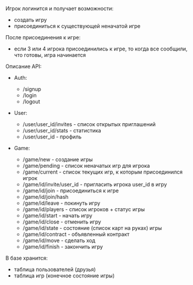 Игрок логинится и получает возможности:
* создать игру
* присоединиться к существующей неначатой игре

После присоединения к игре:
* если 3 или 4 игрока присоединились к игре, то когда все сообщили, что готовы, игра начинается

Описание API:

* Auth:
  - /signup
  - /login
  - /logout

* User:
  - /user/user_id/invites - список открытых приглашений
  - /user/user_id/stats - статистика
  - /user/user_id - профиль

* Game:
  - /game/new - создание игры
  - /game/pending - список неначатых игр для игрока
  - /game/current - список текущих игр, к которым присоединился игрок
  - /game/id/invite/user_id - пригласить игрока user_id в игру
  - /game/id/join - присоединиться к игре
  - /game/id/join/hash
  - /game/id/leave - покинуть игру
  - /game/id/players - список игроков + статус игры
  - /game/id/start - начать игру
  - /game/id/close - отменить игру
  - /game/id/state - состояние (список карт на руках) игры
  - /game/id/contract - объявленный контракт
  - /game/id/move - сделать ход
  - /game/id/finish - закончить игру


В базе хранится:
  - таблица пользователей (друзья)
  - таблица игр (конечное состояние игры)
